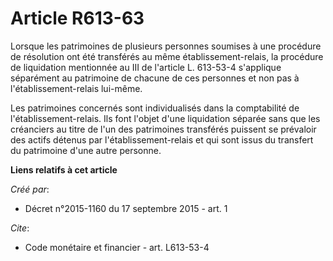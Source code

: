 # Article R613-63

Lorsque les patrimoines de plusieurs personnes soumises à une procédure de résolution ont été transférés au même
établissement-relais, la procédure de liquidation mentionnée au III de l'article L. 613-53-4 s'applique séparément au
patrimoine de chacune de ces personnes et non pas à l'établissement-relais lui-même.

Les patrimoines concernés sont individualisés dans la comptabilité de l'établissement-relais. Ils font l'objet d'une
liquidation séparée sans que les créanciers au titre de l'un des patrimoines transférés puissent se prévaloir des actifs
détenus par l'établissement-relais et qui sont issus du transfert du patrimoine d'une autre personne.

**Liens relatifs à cet article**

_Créé par_:

  - Décret n°2015-1160 du 17 septembre 2015 - art. 1

_Cite_:

  - Code monétaire et financier - art. L613-53-4
